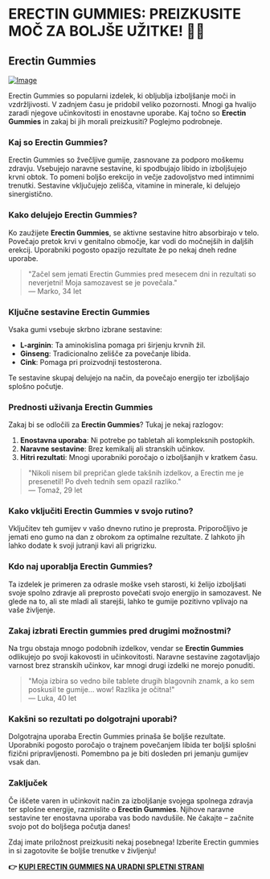 # ERECTIN GUMMIES: PREIZKUSITE MOČ ZA BOLJŠE UŽITKE! 🍒💪

## Erectin Gummies

[![Image](https://www2.sellhealth.com/262/erectingummies_4_1.jpg)](https://gchaffi.com/9UEW9ADw)

Erectin Gummies so popularni izdelek, ki obljublja izboljšanje moči in vzdržljivosti. V zadnjem času je pridobil veliko pozornosti. Mnogi ga hvalijo zaradi njegove učinkovitosti in enostavne uporabe. Kaj točno so **Erectin Gummies** in zakaj bi jih morali preizkusiti? Poglejmo podrobneje.

### Kaj so Erectin Gummies?

Erectin Gummies so žvečljive gumije, zasnovane za podporo moškemu zdravju. Vsebujejo naravne sestavine, ki spodbujajo libido in izboljšujejo krvni obtok. To pomeni boljšo erekcijo in večje zadovoljstvo med intimnimi trenutki. Sestavine vključujejo zelišča, vitamine in minerale, ki delujejo sinergistično.

### Kako delujejo Erectin Gummies?

Ko zaužijete **Erectin Gummies**, se aktivne sestavine hitro absorbirajo v telo. Povečajo pretok krvi v genitalno območje, kar vodi do močnejših in daljših erekcij. Uporabniki pogosto opazijo rezultate že po nekaj dneh redne uporabe. 

> "Začel sem jemati Erectin Gummies pred mesecem dni in rezultati so neverjetni! Moja samozavest se je povečala."  
> — Marko, 34 let

### Ključne sestavine Erectin Gummies

Vsaka gumi vsebuje skrbno izbrane sestavine:

- **L-arginin**: Ta aminokislina pomaga pri širjenju krvnih žil.
- **Ginseng**: Tradicionalno zelišče za povečanje libida.
- **Cink**: Pomaga pri proizvodnji testosterona.
  
Te sestavine skupaj delujejo na način, da povečajo energijo ter izboljšajo splošno počutje.

### Prednosti uživanja Erectin Gummies

Zakaj bi se odločili za **Erectin Gummies**? Tukaj je nekaj razlogov:

1. **Enostavna uporaba**: Ni potrebe po tabletah ali kompleksnih postopkih.
2. **Naravne sestavine**: Brez kemikalij ali stranskih učinkov.
3. **Hitri rezultati**: Mnogi uporabniki poročajo o izboljšanjih v kratkem času.

> "Nikoli nisem bil prepričan glede takšnih izdelkov, a Erectin me je presenetil! Po dveh tednih sem opazil razliko."  
> — Tomaž, 29 let

### Kako vključiti Erectin Gummies v svojo rutino?

Vključitev teh gumijev v vašo dnevno rutino je preprosta. Priporočljivo je jemati eno gumo na dan z obrokom za optimalne rezultate. Z lahkoto jih lahko dodate k svoji jutranji kavi ali prigrizku.

### Kdo naj uporablja Erectin Gummies?

Ta izdelek je primeren za odrasle moške vseh starosti, ki želijo izboljšati svoje spolno zdravje ali preprosto povečati svojo energijo in samozavest. Ne glede na to, ali ste mladi ali starejši, lahko te gumije pozitivno vplivajo na vaše življenje.

### Zakaj izbrati Erectin gummies pred drugimi možnostmi?

Na trgu obstaja mnogo podobnih izdelkov, vendar se **Erectin Gummies** odlikujejo po svoji kakovosti in učinkovitosti. Naravne sestavine zagotavljajo varnost brez stranskih učinkov, kar mnogi drugi izdelki ne morejo ponuditi.

> "Moja izbira so vedno bile tablete drugih blagovnih znamk, a ko sem poskusil te gumije... wow! Razlika je očitna!"  
> — Luka, 40 let

### Kakšni so rezultati po dolgotrajni uporabi?

Dolgotrajna uporaba Erectin Gummies prinaša še boljše rezultate. Uporabniki pogosto poročajo o trajnem povečanjem libida ter boljši splošni fizični pripravljenosti. Pomembno pa je biti dosleden pri jemanju gumijev vsak dan.

### Zaključek

Če iščete varen in učinkovit način za izboljšanje svojega spolnega zdravja ter splošne energije, razmislite o **Erectin Gummies**. Njihove naravne sestavine ter enostavna uporaba vas bodo navdušile. Ne čakajte – začnite svojo pot do boljšega počutja danes!

Zdaj imate priložnost preizkusiti nekaj posebnega! Izberite Erectin gummies in si zagotovite še boljše trenutke v življenju!



**👉 [KUPI ERECTIN GUMMIES NA URADNI SPLETNI STRANI](https://gchaffi.com/9UEW9ADw)**